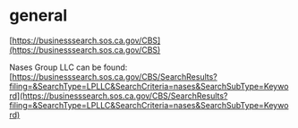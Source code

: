 # general

[https://businesssearch.sos.ca.gov/CBS](https://businesssearch.sos.ca.gov/CBS)

Nases Group LLC can be found: [https://businesssearch.sos.ca.gov/CBS/SearchResults?filing=&SearchType=LPLLC&SearchCriteria=nases&SearchSubType=Keyword](https://businesssearch.sos.ca.gov/CBS/SearchResults?filing=&SearchType=LPLLC&SearchCriteria=nases&SearchSubType=Keyword)







